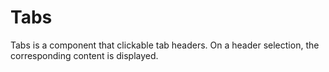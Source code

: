 # Tabs

Tabs is a component that clickable tab headers. 
On a header selection, the corresponding content is displayed.

[](codepen://jso-technologies/eZzJvB?height=500&theme=0)
